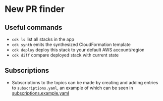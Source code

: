 
# New PR finder

## Useful commands

 * `cdk ls`          list all stacks in the app
 * `cdk synth`       emits the synthesized CloudFormation template
 * `cdk deploy`      deploy this stack to your default AWS account/region
 * `cdk diff`        compare deployed stack with current state

## Subscriptions

 - Subscriptions to the topics can be made by creating and adding entries to `subscriptions.yaml`, an example of which can be seen in [subscriptions.example.yaml](subscriptions.yaml.example)
